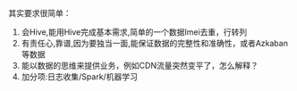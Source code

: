 其实要求很简单：

1. 会Hive,能用Hive完成基本需求,简单的一个数据Imei去重，行转列
2. 有责任心,靠谱,因为要独当一面,能保证数据的完整性和准确性，或者Azkaban等数据
3. 能以数据的思维来提供业务，例如CDN流量突然变平了，怎么解释？
4. 加分项:日志收集/Spark/机器学习